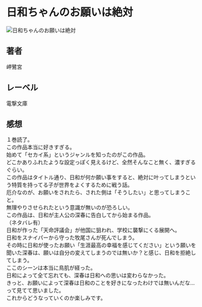 # 日和ちゃんのお願いは絶対

![日和ちゃんのお願いは絶対](https://i.imgur.com/GbprE2M.pngv)

## 著者

岬鷺宮

## レーベル

電撃文庫

## 感想

１巻読了。  
この作品本当に好きすぎる。  
始めて「セカイ系」というジャンルを知ったのがこの作品。  
どこかありふれたような設定っぽく見えるけど、全然そんなこと無く、濃すぎるぐらい。  
この作品はタイトル通り、日和が何か願い事をすると、絶対に叶ってしまうという特質を持ってる子が世界をよくするために戦う話。  
厄介なのが、お願いをされたら、された側は「そうしたい」と思ってしまうこと。  
無理やりさせられたという意識が無いのが恐ろしい。  
この作品は、日和が主人公の深春に告白してから始まる作品。  
（ネタバレ有）  
日和が作った「天命評議会」が他国に狙われ、学校に襲撃にくる展開へ。  
日和をスナイパーから守った牧尾さんが死んでしまう。  
その時に日和が使ったお願い「生涯最高の幸福を感じてください」という願いを聞いた深春は、願いは自分の変えてしまうのでは無いか？と感じ、日和を拒絶してしまう。  
ここのシーンは本当に鳥肌が経った。  
日和によって全て忘れても、深春は日和への思いは変わらなかった。  
きっと、お願いによって深春は日和のことを好きになったわけでは無いんだな…って見てて思いました。  
これからどうなっていくのか楽しみです。  

